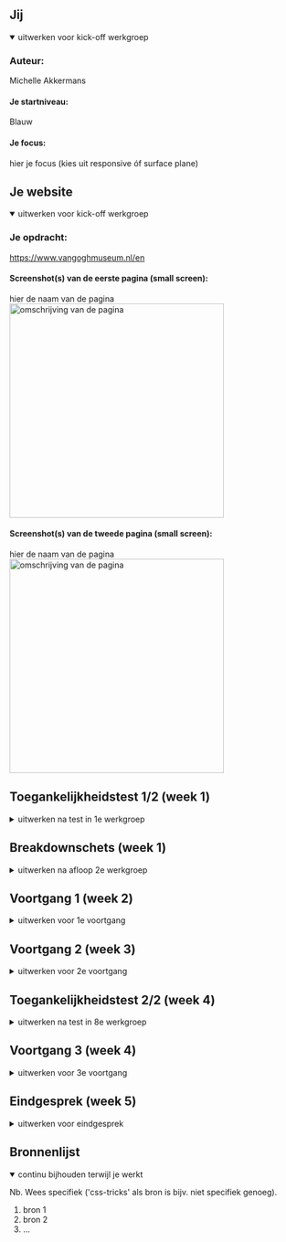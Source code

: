 
## Jij

<details open>
  <summary>uitwerken voor kick-off werkgroep</summary>

  ### Auteur:
  Michelle Akkermans

  #### Je startniveau:
  Blauw

  #### Je focus:
  hier je focus (kies uit responsive óf surface plane)
 
</details>





## Je website

<details open>
  <summary>uitwerken voor kick-off werkgroep</summary>

  ### Je opdracht:
  https://www.vangoghmuseum.nl/en

  #### Screenshot(s) van de eerste pagina (small screen): 
  hier de naam van de pagina  
  <img src="readme-images/Van Gogh Museum breakdown ss.png" width="375px" alt="omschrijving van de pagina">

  #### Screenshot(s) van de tweede pagina (small screen):
  hier de naam van de pagina  
 <img src="readme-images/thepermanentcollectionpage.png" width="375px" alt="omschrijving van de pagina">
 
</details>



## Toegankelijkheidstest 1/2 (week 1)

<details>
  <summary>uitwerken na test in 1e werkgroep</summary>

  ### Bevindingen
  Lijst met je bevindingen die in de test naar voren kwamen:
  Wat vooral naar voren kwam in de test is dat de site best goed gemaakt is en dat het zeker iets is waar ik naar moet streven als het gaat om accesability.

  #### Screenreader
  Hier korte omschrijving (met indien nodig afbeeldingen)
  De screenreader deed alles netjes oplezen van de site. Dit is iets wat wil zelf ook echt wil doen met mijn site en ik kan dit dus ook echt als voorbeeld gebruiken.


  #### Muis en Toetsenbord 
  Hier korte omschrijving (met indien nodig afbeeldingen)
  - Met de muis is de site heel goed en duidelijk te bedienen. Elke button heeft een duidelijke active state en hoover.
  - Met het toetsenbord is dit hetzelfde geval, lijkt het wel alsof je over de artiekelen heen skipt als je van de 2e en 3e gaat.
 

  #### Motoriek (shocks, elastiekjes)
  Hier korte omschrijving (met indien nodig afbeeldingen)
  Met de elastiekjes was het wat lastiger om de website te gebruiken, zeker als je je wijsvinger veel gebruikt. Zeker met de MacBook trackpad ga je makkelijk naar de andere desktop pagina's maar voor de site zelf is het best prima te doen.
  Hier een omschrijving van hoe het opgelost kan worden (met indien nodig afbeeldingen)
  Dit kan opgelost worden door de links groot genoeg te maken dat je niet al te veel precisie nodig hebt om de website te gebruiken.

  #### Visueel (brillen, contrast, kleurenblind, dark/light). 
  Hier korte omschrijving (met indien nodig afbeeldingen)
  - De site heeft nog geen dark modes, dit is iets wat ik zou kunnen toevoegen.
  - Met de brillen was de font wat lastiger te lezen aangezien deze best dun is. Hier zou ik dus wat aan kunnen veranderen.
  - Er zit veel contrast tussen alle kleuren waardoor kleurenblinden mensen geen problemen zouden moeten hebben met de kleuren van de site.
 

</details>



## Breakdownschets (week 1)

<details>
  <summary>uitwerken na afloop 2e werkgroep</summary>

  ### de hele pagina: 
  <img src="readme-images/dummy-plaatje.jpg" width="375px" alt="breakdown van de hele pagina">

  ### dynamisch deel (bijv menu): 
  <img src="readme-images/dummy-plaatje.jpg" width="375px" alt="breakdown van een dynamisch deel">

  ### wellicht nog een dynamisch deel (bijv filter): 
  <img src="readme-images/dummy-plaatje.jpg" width="375px" alt="breakdown van nog een dynamisch deel">

</details>





## Voortgang 1 (week 2)

<details>
  <summary>uitwerken voor 1e voortgang</summary>

  ### Stand van zaken
  hier dit ging goed & dit was lastig (neem ook screenshots op van delen van je website en code)
  - Basic HTML opzetten ging goed, het was ff zoeken naar alle termen maar daarna ging het wel prima.
  - Wat nog lastig is, is de basics van de css, vooral de plaatjes. (img achter tekst en de positionering van zowel tekst als img.)
  Vragen: Wat de beste manier is om die images te positioneren? (grid,flexbox of toch een andere manier.)

  ### Agenda voor meeting
  samen met je groepje opstellen

  | Allemaal       | Joep               | Sten         | Michelle         |
  | ---            | ---                | ---          | ---              |
  | dit bespreken  | en dit             | en ik dit    | en dan ik dat    |
  | en dat ook nog | dit als er tijd is | nog een punt | dit wil ik zeker |
  | HTML check     | Hamburger menu     | Carousel     | Plaatjes positionering|


  ### Verslag van meeting
  hier na afloop snel de uitkomsten van de meeting vastleggen

  - Html was goed, op wat kleine dingetjes na.
  - Uitleg over images achter de tekst krijgen gehad.
  - uitleg over beste manier van pijltjes bij de <a> gehad.
  

</details>





## Voortgang 2 (week 3)

<details>
  <summary>uitwerken voor 2e voortgang</summary>

  ### Stand van zaken
  hier dit ging goed & dit was lastig (neem ook screenshots op van delen van je website en code)
  - Lessen hebben veel duidelijk gemaakt.
  - Door hulp van Sanne goed opweg.

  ### Agenda voor meeting
  samen met je groepje opstellen

  | Allemaal       | Sten               | Joep         | Michelle        |
  | ---            | ---                | ---          | ---              |
  | dit bespreken  | en dit             | en ik dit    | en dan ik dat    |
  | en dat ook nog | dit als er tijd is | nog een punt | dit wil ik zeker |
  | Werk check     | Button die menu uitklapt| Interval op scroll| Border radius werkt niet|


  ### Verslag van meeting
  hier na afloop snel de uitkomsten van de meeting vastleggen

  - Goed opweg
  - Border radius was te klein, na groter te maken deed hij het. 


</details>





## Toegankelijkheidstest 2/2 (week 4)

<details>
  <summary>uitwerken na test in 8e werkgroep</summary>

  ### Bevindingen
  Lijst met je bevindingen die in de test naar voren kwamen (geef ook aan wat er verbeterd is):

  #### Screenreader
  Hier korte omschrijving (met indien nodig afbeeldingen)

  Hier een omschrijving van hoe het opgelost kan worden (met indien nodig afbeeldingen)


  #### Muis en Toetsenbord 
  Hier korte omschrijving (met indien nodig afbeeldingen)

  Hier een omschrijving van hoe het opgelost kan worden (met indien nodig afbeeldingen)


  #### Motoriek (shocks, elastiekjes)
  Hier korte omschrijving (met indien nodig afbeeldingen)

  Hier een omschrijving van hoe het opgelost kan worden (met indien nodig afbeeldingen)


  #### Visueel (brillen, contrast, kleurenblind, dark/light). 
  Hier korte omschrijving (met indien nodig afbeeldingen)

  Hier een omschrijving van hoe het opgelost kan worden (met indien nodig afbeeldingen)

</details>





## Voortgang 3 (week 4)

<details>
  <summary>uitwerken voor 3e voortgang</summary>

  ### Stand van zaken
  hier dit ging goed & dit was lastig (neem ook screenshots op van delen van je website en code)


  ### Agenda voor meeting
  samen met je groepje opstellen

  | student 1      | student 2          | student 3    | student 4        |
  | ---            | ---                | ---          | ---              |
  | dit bespreken  | en dit             | en ik dit    | en dan ik dat    |
  | en dat ook nog | dit als er tijd is | nog een punt | dit wil ik zeker |
  | ...            | ...                | ...          | ...              |


  ### Verslag van meeting
  hier na afloop snel de uitkomsten van de meeting vastleggen

  - punt 1
  - punt 2
  - nog een punt
  - ...

</details>





## Eindgesprek (week 5)

<details>
  <summary>uitwerken voor eindgesprek</summary>

  ### Je uitkomst - karakteristiek screenshots:
  <img src="readme-images/dummy-plaatje.jpg" width="375px" alt="uitomst opdracht 1">


  ### Dit ging goed/Heb ik geleerd: 
  Korte omschrijving met plaatjes

  <img src="readme-images/dummy-plaatje.jpg" width="375px" alt="top">


  ### Dit was lastig/Is niet gelukt:
  Korte omschrijving met plaatjes

  <img src="readme-images/dummy-plaatje.jpg" width="375px" alt="bummer">
</details>





## Bronnenlijst

<details open>
  <summary>continu bijhouden terwijl je werkt</summary>

  Nb. Wees specifiek ('css-tricks' als bron is bijv. niet specifiek genoeg).

  1. bron 1
  2. bron 2
  3. ...

</details>
